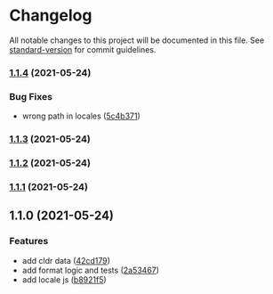 # Changelog

All notable changes to this project will be documented in this file. See [standard-version](https://github.com/conventional-changelog/standard-version) for commit guidelines.

### [1.1.4](https://github.com/chuyik/number-intl/compare/v1.1.3...v1.1.4) (2021-05-24)


### Bug Fixes

* wrong path in locales ([5c4b371](https://github.com/chuyik/number-intl/commit/5c4b3712b0d00262ee878f741f699cdd643c0c64))

### [1.1.3](https://github.com/chuyik/number-intl/compare/v1.1.2...v1.1.3) (2021-05-24)

### [1.1.2](https://github.com/chuyik/number-intl/compare/v1.1.1...v1.1.2) (2021-05-24)

### [1.1.1](https://github.com/chuyik/number-intl/compare/v1.1.0...v1.1.1) (2021-05-24)

## 1.1.0 (2021-05-24)


### Features

* add cldr data ([42cd179](https://github.com/chuyik/number-intl/commit/42cd179e18c8eb0491a359883697354546653845))
* add format logic and tests ([2a53467](https://github.com/chuyik/number-intl/commit/2a53467b0d8fa88232af21f2de27058433f60604))
* add locale js ([b8921f5](https://github.com/chuyik/number-intl/commit/b8921f56d2539e2e64eb0e738c1027a6863b7170))
